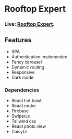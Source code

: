 # Rooftop Expert
### Live: [Rooftop Expert]().


## Features
  + SPA
  + Authentication implemented
  + Fency carousel
  + Dynamic routing
  + Responsive
  + Dark mode


### Dependencies
  + React hot toast
  + React router
  + Firebase
  + SwiperJs
  + Tailwind css
  + React photo view
  + DaisyUi